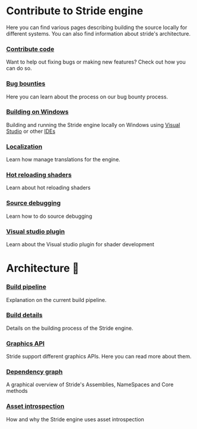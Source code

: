 ﻿# Contribute to Stride engine
Here you can find various pages describing building the source locally for different systems. You can also find information about stride's architecture.

### [Contribute code](contribute-engine.md)
Want to help out fixing bugs or making new features? Check out how you can do so.

### [Bug bounties](contribute-engine.md)
Here you can learn about the process on our bug bounty process.

### [Building on Windows](building-source-windows.md)
Building and running the Stride engine locally on Windows using [Visual Studio](building-source-windows.md) or other [IDEs](building-source-windows-other-ide.md)

[//]: # (### [Building on Linux]&#40;building-source-linux.md&#41;)

[//]: # (Building the Stride engine locally on Linux)

### [Localization](localization.md)
Learn how manage translations for the engine.


### [Hot reloading shaders](hot-reloading-shaders.md)
Learn about hot reloading shaders

### [Source debugging](source-debugging.md)
Learn how to do source debugging

### [Visual studio plugin](visual-studio-plugin.md)
Learn about the Visual studio plugin for shader development

# Architecture 🧬
### [Build pipeline](architecture/build-pipeline.md)
Explanation on the current build pipeline.

### [Build details](architecture/build-details.md)
Details on the building process of the Stride engine.

### [Graphics API](architecture/graphics-api.md)
Stride support different graphics APIs. Here you can read more about them.

### [Dependency graph](architecture/dependency-graph.md)
A graphical overview of Stride's Assemblies, NameSpaces and Core methods

### [Asset introspection](architecture/asset-introspection.md)
How and why the Stride engine uses asset introspection